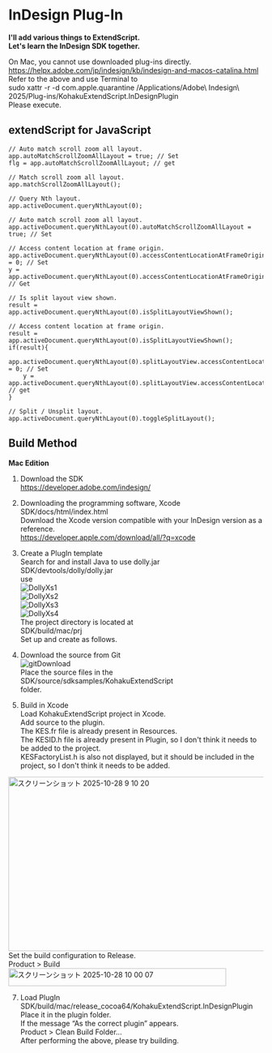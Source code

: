 # InDesign Plug-In

**I'll add various things to ExtendScript.**
<br>**Let's learn the InDesign SDK together.**

On Mac, you cannot use downloaded plug-ins directly.<br>
https://helpx.adobe.com/jp/indesign/kb/indesign-and-macos-catalina.html<br>
Refer to the above and use Terminal to<br>
sudo xattr -r -d com.apple.quarantine /Applications/Adobe\ Indesign\ 2025/Plug-ins/KohakuExtendScript.InDesignPlugin<br>
Please execute.

## extendScript for JavaScript
```
// Auto match scroll zoom all layout. 
app.autoMatchScrollZoomAllLayout = true; // Set
flg = app.autoMatchScrollZoomAllLayout; // get

// Match scroll zoom all layout.
app.matchScrollZoomAllLayout();

// Query Nth layout. 
app.activeDocument.queryNthLayout(0);

// Auto match scroll zoom all layout.
app.activeDocument.queryNthLayout(0).autoMatchScrollZoomAllLayout = true; // Set

// Access content location at frame origin.
app.activeDocument.queryNthLayout(0).accessContentLocationAtFrameOriginX = 0; // Set
y = app.activeDocument.queryNthLayout(0).accessContentLocationAtFrameOriginY;  // Get

// Is split layout view shown.
result = app.activeDocument.queryNthLayout(0).isSplitLayoutViewShown();

// Access content location at frame origin.
result = app.activeDocument.queryNthLayout(0).isSplitLayoutViewShown();
if(result){
    app.activeDocument.queryNthLayout(0).splitLayoutView.accessContentLocationAtFrameOriginX = 0; // Set
    y = app.activeDocument.queryNthLayout(0).splitLayoutView.accessContentLocationAtFrameOriginY; // get
}

// Split / Unsplit layout.
app.activeDocument.queryNthLayout(0).toggleSplitLayout();
```

## Build Method
**Mac Edition**

1. Download the SDK<br>
https://developer.adobe.com/indesign/

2. Downloading the programming software, Xcode<br>
SDK/docs/html/index.html<br>
Download the Xcode version compatible with your InDesign version as a reference.<br>
https://developer.apple.com/download/all/?q=xcode

3. Create a PlugIn template<br>
Search for and install Java to use dolly.jar<br>
SDK/devtools/dolly/dolly.jar<br>
use<br>
![DollyXs1](https://github.com/user-attachments/assets/1f2e1f85-45e5-4b55-b471-66a96a79d35e)<br>
![DollyXs2](https://github.com/user-attachments/assets/5feaf568-000f-4ce8-bc11-bed5820689ae)<br>
![DollyXs3](https://github.com/user-attachments/assets/92de3c44-2a62-4181-91a9-15d06b6388e3)<br>
![DollyXs4](https://github.com/user-attachments/assets/46114f15-ab2c-4f05-bd17-4a54686b5040)<br>
The project directory is located at<br>
SDK/build/mac/prj<br>
Set up and create as follows.

4. Download the source from Git<br>
![gitDownload](https://github.com/user-attachments/assets/d096440d-13a1-4106-98a9-7f2469086d09)<br>
Place the source files in the<br>
SDK/source/sdksamples/KohakuExtendScript<br>
folder.

5. Build in Xcode<br>
Load KohakuExtendScript project in Xcode.<br>
Add source to the plugin.<br>
The KES.fr file is already present in Resources.<br>
The KESID.h file is already present in Plugin, so I don't think it needs to be added to the project.<br>
KESFactoryList.h is also not displayed, but it should be included in the project, so I don't think it needs to be added.<br>
<img width="521" height="344" alt="スクリーンショット 2025-10-28 9 10 20" src="https://github.com/user-attachments/assets/e44454d3-ece5-48f8-bea5-7ff16cf2cc4d" />
Set the build configuration to Release.<br>
Product > Build<br>
<img width="430" height="35" alt="スクリーンショット 2025-10-28 10 00 07" src="https://github.com/user-attachments/assets/bedc1cf0-43b7-4239-a318-5436d148a272" />

7. Load PlugIn
SDK/build/mac/release_cocoa64/KohakuExtendScript.InDesignPlugin<br>
Place it in the plugin folder.<br>
If the message “As the correct plugin” appears.<br>
Product > Clean Build Folder...<br>
After performing the above, please try building.<br>
